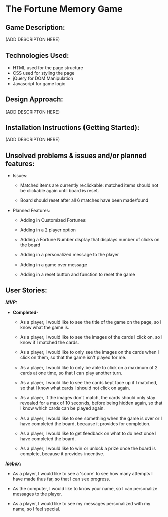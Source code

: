 
# The Fortune Memory Game

## Game Description:

  (ADD DESCRIPTON HERE)

## Technologies Used:

  - HTML used for the page structure
  - CSS used for styling the page
  - jQuery for DOM Manipulation
  - Javascript for game logic

## Design Approach:

  (ADD DESCRIPTON HERE)

## Installation Instructions (Getting Started):

  (ADD DESCRIPTON HERE)

## Unsolved problems & issues and/or planned features:

  - Issues:

    - Matched items are currently reclickable: matched items should not be clickable again until board is reset.

    - Board should reset after all 6 matches have been made/found

  - Planned Features:

    - Adding in Customized Fortunes

    - Adding in a 2 player option

    - Adding a Fortune Number display that displays number of clicks on the board

    - Adding in a personalized message to the player

    - Adding in a game over message

    - Adding in a reset button and function to reset the game

## User Stories:

  ***MVP:***

  - **Completed-**

    - As a player, I would like to see the title of the game on the page, so I know what the game is.

    - As a player, I would like to see the images of the cards I click on, so I know if I matched the cards.

    - As a player, I would like to only see the images on the cards when I click on them, so that the game isn't played for me.

    - As a player, I would like to only be able to click on a maximum of 2 cards at one time, so that I can play another turn.

    - As a player, I would like to see the cards kept face up if I matched, so that I know what cards I should not click on again.

    - As a player, if the images don't match, the cards should only stay revealed for a max of 10 seconds, before being hidden again, so that I know which cards can be played again.

    - As a player, I would like to see something when the game is over or I have completed the board, because it provides for completion.

    - As a player, I would like to get feedback on what to do next once I have completed the board.

    - As a player, I would like to win or unlock a prize once the board is complete, because it provides incentive.


***Icebox:***

  - As a player, I would like to see a 'score' to see how many attempts I have made thus far, so that I can see progress.

  - As the computer, I would like to know your name, so I can personalize messages to the player.

  - As a player, I would like to see my messages personalized with my name, so I feel special.



